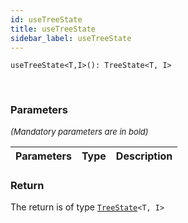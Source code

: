 ```yaml
---
id: useTreeState
title: useTreeState
sidebar_label: useTreeState
---
```


```tsx
useTreeState<T,I>(): TreeState<T, I>
```
<br/>



### Parameters

<font size="2"><i>(Mandatory parameters are in bold)</i></font>

| Parameters | Type | Description |
| --------- | ---- | ----------- |


### Return



The return is of type <code>[TreeState](/api2/types/TreeState.md)<T, I\></code>